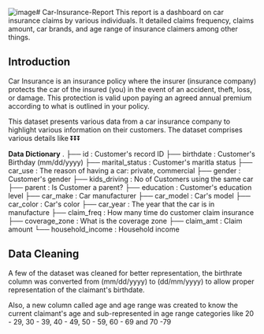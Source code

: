 ![image](https://github.com/oladeeayo/Car-Insurance-Report/assets/13979269/2f8c84f3-f776-4d4e-8022-7defb9a2044d)# Car-Insurance-Report
This report is a dashboard on car insurance claims by various individuals. It detailed claims frequency, claims amount, car brands, and age range of insurance claimers among other things.

## Introduction
Car Insurance is an insurance policy where the insurer (insurance company) protects the car of the insured (you) in the event of an accident, theft, loss, or damage. This protection is valid upon paying an agreed annual premium according to what is outlined in your policy.

This dataset presents various data from a car insurance company to highlight various information on their customers. The dataset comprises various details like
⏬⏬⏬

**Data Dictionary**
.
├── id                                            : Customer's record ID
├── birthdate                                     : Customer's Birthday (mm/dd/yyyy)
├── marital_status                                : Customer's maritla status
├── car_use                                       : The reason of having a car: private, commercial
├── gender                                        : Customer's gender 
├── kids_driving                                  : No of Customers using the same car
├── parent                                        : Is Customer a parent?
├── education                                     : Customer's education level 
├── car_make                                      : Car manufacturer
├── car_model                                     : Car's model 
├── car_color                                     : Car's color
├── car_year                                      : The year that the car is in manufacture
├── claim_freq                                    : How many time do customer claim insurance 
├── coverage_zone                                 : What is the coverage zone
├── claim_amt                                     : Claim amount
└── household_income                              : Household income


## Data Cleaning

A few of the dataset was cleaned for better representation, the birthrate column was converted from (mm/dd/yyyy) to (dd/mm/yyyy) to allow proper representation of the claimant's birthdate.

Also, a new column called age and age range was created to know the current claimant's age and sub-represented in age range categories like 20 - 29, 30 - 39, 40 - 49, 50 - 59, 60 - 69 and 70 -79




